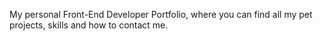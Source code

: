 My personal Front-End Developer Portfolio, where you can find all my pet projects, skills and how to contact me.
